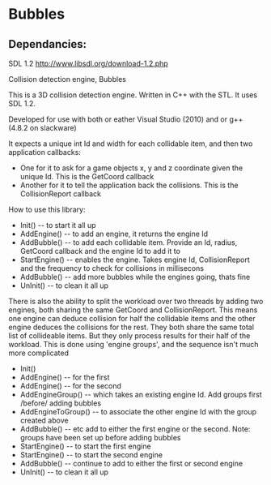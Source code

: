 Bubbles
=======

Dependancies:
-------------
SDL 1.2
http://www.libsdl.org/download-1.2.php


Collision detection engine, Bubbles

This is a 3D collision detection engine. Written in C++ with the STL. It uses SDL 1.2.

Developed for use with both or eather Visual Studio (2010) and or g++ (4.8.2 on slackware)

It expects a unique int Id and width for each collidable item, and then two application callbacks: 
- One for it to ask for a game objects x, y and z coordinate given the unique Id. This is the GetCoord callback
- Another for it to tell the application back the collisions. This is the CollisionReport callback

How to use this library:
- Init()
-- to start it all up
- AddEngine()
-- to add an engine, it returns the engine Id
- AddBubble() 
-- to add each collidable item. Provide an Id, radius, GetCoord callback and the engine Id to add it to
- StartEngine() 
-- enables the engine. Takes engine Id, CollisionReport and the frequency to check for collisions in millisecons
- AddBubble() 
-- add more bubbles while the engines going, thats fine
- UnInit() 
-- to clean it all up

There is also the ability to split the workload over two threads by adding two engines, both sharing the same 
GetCoord and CollisionReport. This means one engine can deduce collision for half the collidable items 
and the other engine deduces the collisions for the rest. They both share the same total list of collideable
items. But they only process results for their half of the workload. This is done using 'engine groups', and the sequence isn't much more complicated

- Init()
- AddEngine() 
-- for the first
- AddEngine() 
-- for the second
- AddEngineGroup() 
-- which takes an existing engine Id. Add groups first /before/ adding bubbles
- AddEngineToGroup() 
-- to associate the other engine Id with the group created above
- AddBubble() 
-- etc add to either the first engine or the second. Note: groups have been set up before adding bubbles
- StartEngine()
-- to start the first engine
- StartEngine()
-- to start the second engine
- AddBubble() 
-- continue to add to either the first or second engine
- UnInit() 
-- to clean it all up
